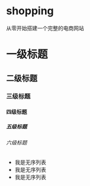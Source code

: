 # shopping
从零开始搭建一个完整的电商网站
# 一级标题
## 二级标题
### 三级标题
#### 四级标题
##### 五级标题
###### 六级标题

- 我是无序列表
- 我是无序列表
- 我是无序列表
